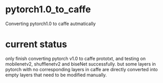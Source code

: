 # pytorch1.0_to_caffe
Converting pytorch1.0 to caffe autmatically

# current status
only finish converting  pytorch v1.0  to caffe prototxt, and testing on mobilenetv2, shufflenetv2 and biseNet successfully. but some layers in pytorch with no corresponding layers in caffe are directly converted into empty layers that need to be modified manually.
